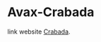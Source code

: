 ﻿# Avax-Crabada
link website [Crabada](https://crabada.com).
<div>
  <img src="https://idle.crabada.com/static/media/img-banner-2.ef5d1c66.png" alt=""/>
</div>
